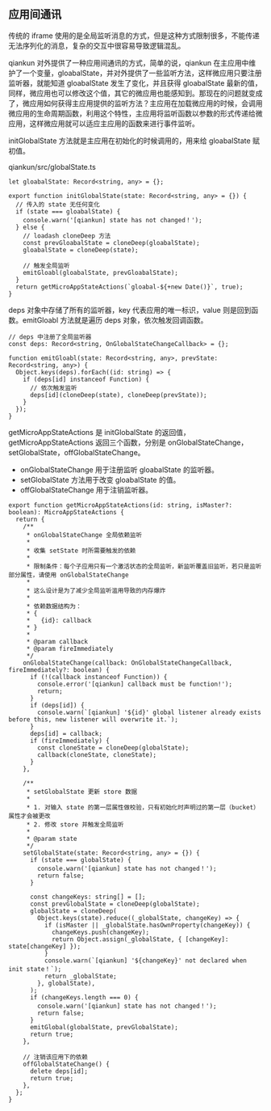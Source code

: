 ## 应用间通讯

传统的 iframe 使用的是全局监听消息的方式，但是这种方式限制很多，不能传递无法序列化的消息，复杂的交互中很容易导致逻辑混乱。

qiankun 对外提供了一种应用间通讯的方式，简单的说，qiankun 在主应用中维护了一个变量，gloabalState，并对外提供了一些监听方法，这样微应用只要注册监听器，就能知道 gloabalState 发生了变化，并且获得 gloabalState 最新的值，同样，微应用也可以修改这个值，其它的微应用也能感知到。那现在的问题就变成了，微应用如何获得主应用提供的监听方法？主应用在加载微应用的时候，会调用微应用的生命周期函数，利用这个特性，主应用将监听函数以参数的形式传递给微应用，这样微应用就可以适应主应用的函数来进行事件监听。

initGlobalState 方法就是主应用在初始化的时候调用的，用来给 gloabalState 赋初值。

qiankun/src/globalState.ts
```
let gloabalState: Record<string, any> = {};

export function initGlobalState(state: Record<string, any> = {}) {
  // 传入的 state 无任何变化
  if (state === gloabalState) {
    console.warn('[qiankun] state has not changed！');
  } else {
    // loadash cloneDeep 方法
    const prevGloabalState = cloneDeep(gloabalState);
    gloabalState = cloneDeep(state);

    // 触发全局监听
    emitGloabl(gloabalState, prevGloabalState);
  }
  return getMicroAppStateActions(`gloabal-${+new Date()}`, true);
}
```

deps 对象中存储了所有的监听器，key 代表应用的唯一标识，value 则是回到函数。emitGloabl 方法就是遍历 deps 对象，依次触发回调函数。
```
// deps 中注册了全局监听器
const deps: Record<string, OnGlobalStateChangeCallback> = {};

function emitGloabl(state: Record<string, any>, prevState: Record<string, any>) {
  Object.keys(deps).forEach((id: string) => {
    if (deps[id] instanceof Function) {
      // 依次触发监听
      deps[id](cloneDeep(state), cloneDeep(prevState));
    }
  });
}
```

getMicroAppStateActions 是 initGlobalState 的返回值，getMicroAppStateActions 返回三个函数，分别是 onGlobalStateChange，setGlobalState，offGlobalStateChange。

- onGlobalStateChange 用于注册监听 gloabalState 的监听器。
- setGlobalState 方法用于改变 gloabalState 的值。
- offGlobalStateChange 用于注销监听器。

```
export function getMicroAppStateActions(id: string, isMaster?: boolean): MicroAppStateActions {
  return {
    /**
     * onGlobalStateChange 全局依赖监听
     *
     * 收集 setState 时所需要触发的依赖
     *
     * 限制条件：每个子应用只有一个激活状态的全局监听，新监听覆盖旧监听，若只是监听部分属性，请使用 onGlobalStateChange
     *
     * 这么设计是为了减少全局监听滥用导致的内存爆炸
     *
     * 依赖数据结构为：
     * {
     *   {id}: callback
     * }
     *
     * @param callback
     * @param fireImmediately
     */
    onGlobalStateChange(callback: OnGlobalStateChangeCallback, fireImmediately?: boolean) {
      if (!(callback instanceof Function)) {
        console.error('[qiankun] callback must be function!');
        return;
      }
      if (deps[id]) {
        console.warn(`[qiankun] '${id}' global listener already exists before this, new listener will overwrite it.`);
      }
      deps[id] = callback;
      if (fireImmediately) {
        const cloneState = cloneDeep(globalState);
        callback(cloneState, cloneState);
      }
    },

    /**
     * setGlobalState 更新 store 数据
     *
     * 1. 对输入 state 的第一层属性做校验，只有初始化时声明过的第一层（bucket）属性才会被更改
     * 2. 修改 store 并触发全局监听
     *
     * @param state
     */
    setGlobalState(state: Record<string, any> = {}) {
      if (state === globalState) {
        console.warn('[qiankun] state has not changed！');
        return false;
      }

      const changeKeys: string[] = [];
      const prevGlobalState = cloneDeep(globalState);
      globalState = cloneDeep(
        Object.keys(state).reduce((_globalState, changeKey) => {
          if (isMaster || _globalState.hasOwnProperty(changeKey)) {
            changeKeys.push(changeKey);
            return Object.assign(_globalState, { [changeKey]: state[changeKey] });
          }
          console.warn(`[qiankun] '${changeKey}' not declared when init state！`);
          return _globalState;
        }, globalState),
      );
      if (changeKeys.length === 0) {
        console.warn('[qiankun] state has not changed！');
        return false;
      }
      emitGlobal(globalState, prevGlobalState);
      return true;
    },

    // 注销该应用下的依赖
    offGlobalStateChange() {
      delete deps[id];
      return true;
    },
  };
}
```
